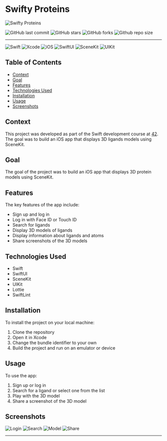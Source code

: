 # Swifty Proteins

![Swifty Proteins](./swifty-protein/images/swifty-protein.png)

![GitHub last commit](https://img.shields.io/github/last-commit/llescure/swifty-protein)
![GitHub stars](https://img.shields.io/github/stars/llescure/swifty-protein)
![GitHub forks](https://img.shields.io/github/forks/lllescure/swifty-protein)
![Github repo size](https://img.shields.io/github/repo-size/llescure/swifty-protein)

---

![Swift](https://img.shields.io/badge/Swift-5.0-orange.svg)
![Xcode](https://img.shields.io/badge/Xcode-15.0-blue.svg)
![iOS](https://img.shields.io/badge/iOS-16.0-brightgreen.svg)
![SwiftUI](https://img.shields.io/badge/SwiftUI-1.0-red.svg)
![SceneKit](https://img.shields.io/badge/SceneKit-1.0-yellow.svg)
![UIKit](https://img.shields.io/badge/UIKit-1.0-purple.svg)

## Table of Contents

- [Context](#context)
- [Goal](#goal)
- [Features](#features)
- [Technologies Used](#technologies-used)
- [Installation](#installation)
- [Usage](#usage)
- [Screenshots](#screenshots)

## Context

This project was developed as part of the Swift development course at [42](https://www.42.fr/42-network/). The goal was to build an iOS app that displays 3D ligands models using SceneKit.

## Goal

The goal of the project was to build an iOS app that displays 3D protein models using SceneKit.

## Features

The key features of the app include:

- Sign up and log in
- Log in with Face ID or Touch ID
- Search for ligands
- Display 3D models of ligands
- Display information about ligands and atoms
- Share screenshots of the 3D models

## Technologies Used

- Swift
- SwiftUI
- SceneKit
- UIKit
- Lottie
- SwiftLint

## Installation

To install the project on your local machine:

1. Clone the repository
2. Open it in Xcode
3. Change the bundle identifier to your own
4. Build the project and run on an emulator or device

## Usage

To use the app:

1. Sign up or log in
2. Search for a ligand or select one from the list
3. Play with the 3D model
4. Share a screenshot of the 3D model

## Screenshots

![Login](./swifty-protein/images/swifty-protein-login.gif)
![Search](./swifty-protein/images/swifty-protein-search.gif)
![Model](./swifty-protein/images/swifty-protein-model.gif)
![Share](./swifty-protein/images/swifty-protein-share.gif)

---
